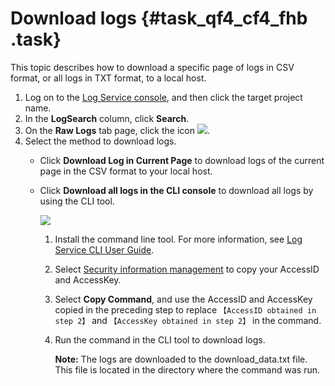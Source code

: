 # Download logs {#task_qf4_cf4_fhb .task}

This topic describes how to download a specific page of logs in CSV format, or all logs in TXT format, to a local host.

1.  Log on to the [Log Service console](https://partners-intl.console.aliyun.com/#/sls), and then click the target project name. 
2.  In the **LogSearch** column, click **Search**.
3.  On the **Raw Logs** tab page, click the icon ![](http://static-aliyun-doc.oss-cn-hangzhou.aliyuncs.com/assets/img/150102/155799155541716_en-US.png).
4.  Select the method to download logs. 
    -   Click **Download Log in Current Page** to download logs of the current page in the CSV format to your local host.
    -   Click **Download all logs in the CLI console** to download all logs by using the CLI tool.

        ![](http://static-aliyun-doc.oss-cn-hangzhou.aliyuncs.com/assets/img/150102/155799155541721_en-US.png)

        1.  Install the command line tool. For more information, see [Log Service CLI User Guide](https://aliyun-log-cli.readthedocs.io/en/latest/README.html?spm=5176.2020520112.0.0.18f114da9o209y#installation).
        2.  Select [Security information management](https://usercenter.console.aliyun.com/?spm=5176.10560872.0.0.19b234c002pySx#/manage/ak) to copy your AccessID and AccessKey.
        3.  Select **Copy Command**, and use the AccessID and AccessKey copied in the preceding step to replace `【AccessID obtained in step 2】` and `【AccessKey obtained in step 2】` in the command.
        4.  Run the command in the CLI tool to download logs.

            **Note:** The logs are downloaded to the download\_data.txt file. This file is located in the directory where the command was run.


